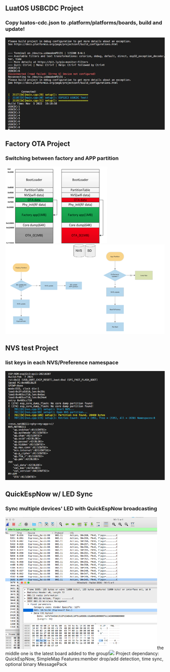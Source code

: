 
## LuatOS USBCDC Project<br>
### Copy luatos-cdc.json to .platform/platforms/boards, build and update!<br>

<img src= "esp32c3_luatos-cdc.png">


## Factory OTA Project<br>
### Switching between factory and APP partition
<img src= "C3mBUS_FactoryOTA/doc/C3FactoryOTA_Partition.png"> <img src="C3mBUS_FactoryOTA/doc/C3mBUS FactoryOTA Flow.png">


## NVS test Project<br>
### list keys in each NVS/Preference namespace
<img src="C3mBUS_NVS/C3NVS.png">


## QuickEspNow w/ LED Sync
### Sync multiple devices' LED with QuickEspNow broadcasting
<img src="WireShark_EspNowBroadcast.png" width=480>the middle one is the latest board added to the group!<img src="EspNowBlink.gif" width=480>
Project dependancy: QuickEspNow, SimpleMap
Features:member drop/add detection, time sync, optional binary MessagePack 
